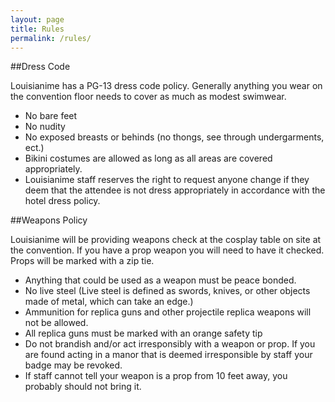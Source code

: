 ```yaml
---
layout: page
title: Rules
permalink: /rules/
---
```



##Dress Code

Louisianime has a PG-13 dress code policy. Generally anything you wear on the convention floor needs to cover as much as modest swimwear.

- No bare feet
- No nudity
- No exposed breasts or behinds (no thongs, see through undergarments, ect.)
- Bikini costumes are allowed as long as all areas are covered appropriately.
- Louisianime staff reserves the right to request anyone change if they deem that the attendee is not dress appropriately in accordance with the hotel dress policy.

 
##Weapons Policy

Louisianime will be providing weapons check at the cosplay table on site at the convention. If you have a prop weapon you will need to have it checked. Props will be marked with a zip tie.

- Anything that could be used as a weapon must be peace bonded.
- No live steel (Live steel is defined as swords, knives, or other objects made of metal, which can take an edge.)
- Ammunition for replica guns and other projectile replica weapons will not be allowed.
- All replica guns must be marked with an orange safety tip
- Do not brandish and/or act irresponsibly with a weapon or prop. If you are found acting in a manor that is deemed irresponsible by staff your badge may be revoked.
- If staff cannot tell your weapon is a prop from 10 feet away, you probably should not bring it.

